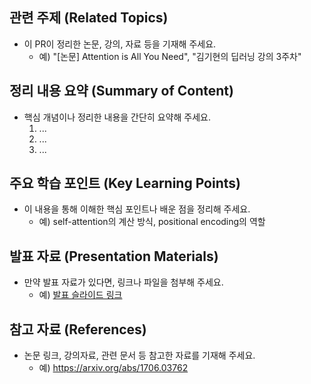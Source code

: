 ## 관련 주제 (Related Topics)

- 이 PR이 정리한 논문, 강의, 자료 등을 기재해 주세요.
  - 예) "[논문] Attention is All You Need", "김기현의 딥러닝 강의 3주차"

## 정리 내용 요약 (Summary of Content)

- 핵심 개념이나 정리한 내용을 간단히 요약해 주세요.
  1. ...
  2. ...
  3. ...

## 주요 학습 포인트 (Key Learning Points)

- 이 내용을 통해 이해한 핵심 포인트나 배운 점을 정리해 주세요.
  - 예) self-attention의 계산 방식, positional encoding의 역할

## 발표 자료 (Presentation Materials)

- 만약 발표 자료가 있다면, 링크나 파일을 첨부해 주세요.
  - 예) [발표 슬라이드 링크](https://example.com/presentation)

## 참고 자료 (References)

- 논문 링크, 강의자료, 관련 문서 등 참고한 자료를 기재해 주세요.
  - 예) https://arxiv.org/abs/1706.03762
